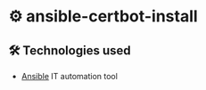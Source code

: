 # ⚙️ ansible-certbot-install

## 🛠️ Technologies used
- [Ansible](https://www.ansible.com/) IT automation tool